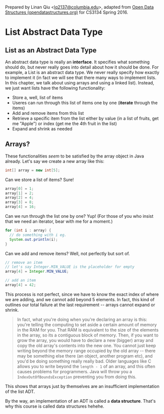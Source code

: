 Prepared by Linan Qiu <[lq2137@columbia.edu](lq2137@columbia.edu)>, adapted from [Open Data Structures (opendatastructures.org)](http://opendatastructures.org/) for CS3134 Spring 2016.

# List Abstract Data Type

## List as an Abstract Data Type

An abstract data type is really an **interface**. It specifies what something should do, but never really goes into detail about how it should be done. For example, a List is an abstract data type. We never really specify how exactly to implement it (in fact we will see that there many ways to implement lists. In this chapter, we talk about using arrays and using a linked list). Instead, we just want lists have the following functionality:

- Store a, well, list of items
- Useres can run through this list of items one by one (**iterate** through the items)
- Add and remove items from this list
- Retrieve a specific item from the list either by value (in a list of fruits, get me "Apple") or index (get me the 4th fruit in the list)
- Expand and shrink as needed

## Arrays?

These functionalities *seem* to be satisfied by the array object in Java already. Let's say we create a new array like this:

```java
int[] array = new int[5];
```

Can we store a list of items? Sure!

```java
array[0] = 1;
array[1] = 2;
array[2] = 4;
array[3] = 8;
array[4] = 16;
```

Can we run through the list one by one? Yup! (For those of you who insist that we need an iterator, bear with me for a moment.)

```java
for (int i : array) {
  // do something with i eg.
  System.out.println(i);
}
```

Can we add and remove items? Well, not perfectly but sort of.

```java
// remove an item
// let's say Integer.MIN_VALUE is the placeholder for empty
array[4] = Integer.MIN_VALUE;

// add an item
array[4] = 42;
```

This process is not perfect, since we have to know the exact index of where we are adding, and we cannot add beyond 5 elements. In fact, this kind of outlines our total failure at the last requirement -- arrays cannot expand or shrink.

> In fact, what you're doing when you're declaring an array is this: you're telling the computing to set aside a certain amount of memory in the RAM for you. That RAM is equivalent to the size of the elements in the array, so its a contiguous block of memory. Then, if you want to grow the array, you would have to declare a new (bigger) array and copy the old array's contents into the new one. You cannot just keep writing beyond the memory range occupied by the old array -- there may be something else there (an object, another program etc), and you'd be doing something really really bad. Older languages like C allows you to write beyond the `length - 1` of an array, and this often causes problems for programmers. Java will throw you a `IndexOutOfBoundsException` preventing you from doing this.

This shows that arrays just by themselves are an insufficient implementation of the list ADT.

By the way, an implementation of an ADT is called a **data structure**. That's why this course is called data structures hehehe.
